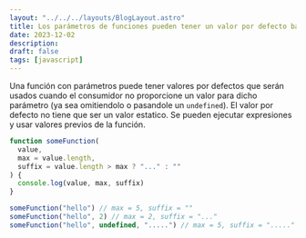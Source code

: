 ```yaml
---
layout: "../../../layouts/BlogLayout.astro"
title: Los parámetros de funciones pueden tener un valor por defecto basado en otro parámetro
date: 2023-12-02
description: 
draft: false
tags: [javascript]
---
```


Una función con parámetros puede tener valores por defectos que serán usados cuando el consumidor no proporcione un valor para dicho parámetro (ya sea omitiendolo o pasandole un `undefined`). El valor por defecto no tiene que ser un valor estatico. Se pueden ejecutar expresiones y usar valores previos de la función.

```js
function someFunction(
  value,
  max = value.length,
  suffix = value.length > max ? "..." : ""
) {
  console.log(value, max, suffix)
}

someFunction("hello") // max = 5, suffix = ""
someFunction("hello", 2) // max = 2, suffix = "..."
someFunction("hello", undefined, ".....") // max = 5, suffix = "....."
```
